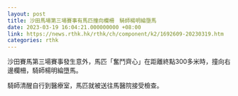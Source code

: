 ```yaml
---
layout: post
title: 沙田馬場第三場賽事有馬匹撞向欄柵　騎師楊明綸墮馬
date: 2023-03-19 16:04:21.000000000 +08:00
link: https://news.rthk.hk/rthk/ch/component/k2/1692609-20230319.htm
categories: rthk
---
```


沙田賽馬第三場賽事發生意外，馬匹「奮鬥齊心」在距離終點300多米時，撞向右邊欄柵，騎師楊明綸墮馬。

騎師清醒自行到醫療室，馬匹就被送往馬醫院接受檢查。

